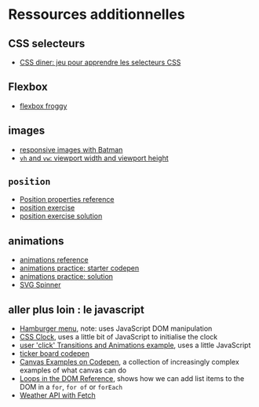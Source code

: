 # Ressources additionnelles

## CSS selecteurs

- [CSS diner: jeu pour apprendre les selecteurs CSS](https://flukeout.github.io/)

## Flexbox

- [flexbox froggy](https://flexboxfroggy.com/#fr)

## images

- [responsive images with Batman](https://codepen.io/rjkerrison/pen/MWpovBq?editors=1100)
- [`vh` and `vw`: viewport width and viewport height](https://codepen.io/rjkerrison/pen/dyXvjez?editors=0100)

## `position`

- [Position properties reference](https://codepen.io/rjkerrison/pen/gOMvbGM?editors=0100)
- [position exercise](https://codepen.io/rjkerrison/pen/PozEMqZ?editors=0100)
- [position exercise solution](https://codepen.io/rjkerrison/pen/QWEaeaO)

## animations

- [animations reference](https://codepen.io/rjkerrison/pen/VwjRyJY)
- [animations practice: starter codepen](https://codepen.io/rjkerrison/pen/dyXrmNZ)
- [animations practice: solution](https://codepen.io/rjkerrison/pen/ExbpqPb)
- [SVG Spinner](https://codepen.io/rjkerrison/pen/pobYKyK)

## aller plus loin : le javascript

- [Hamburger menu](https://codepen.io/rjkerrison/pen/RwRoQxZ?editors=0010), note: uses JavaScript DOM manipulation
- [CSS Clock](https://codepen.io/rjkerrison/pen/BaRdJqV), uses a little bit of JavaScript to initialise the clock
- [user 'click' Transitions and Animations example](https://codepen.io/rjkerrison/pen/QWNMejp), uses a little JavaScript
- [ticker board codepen](https://codepen.io/rjkerrison/pen/zYBgYEQ)
- [Canvas Examples on Codepen](https://codepen.io/collection/Kpdqxg), a collection of increasingly complex examples of what canvas can do
- [Loops in the DOM Reference](https://codepen.io/rjkerrison/pen/OJXaeEM), shows how we can add list items to the DOM in a `for`, `for of` or `forEach`
- [Weather API with Fetch](https://codepen.io/rjkerrison/pen/GRQxKyy)
